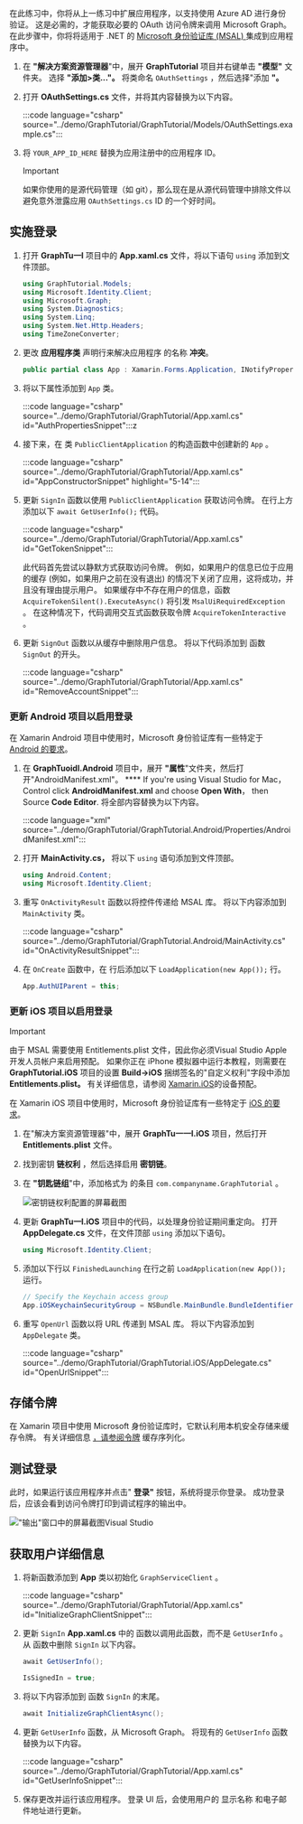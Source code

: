 <!-- markdownlint-disable MD002 MD041 -->

在此练习中，你将从上一练习中扩展应用程序，以支持使用 Azure AD 进行身份验证。 这是必需的，才能获取必要的 OAuth 访问令牌来调用 Microsoft Graph。 在此步骤中，你将将适用于 .NET 的 [Microsoft 身份验证库 (MSAL) ](https://github.com/AzureAD/microsoft-authentication-library-for-dotnet) 集成到应用程序中。

1. 在 **"解决方案资源管理器**"中，展开 **GraphTutorial** 项目并右键单击 **"模型"** 文件夹。 选择 **"添加>类..."。** 将类命名 `OAuthSettings` ，然后选择"添加 **"。**

1. 打开 **OAuthSettings.cs** 文件，并将其内容替换为以下内容。

    :::code language="csharp" source="../demo/GraphTutorial/GraphTutorial/Models/OAuthSettings.example.cs":::

1. 将 `YOUR_APP_ID_HERE` 替换为应用注册中的应用程序 ID。

    > [!IMPORTANT]
    > 如果你使用的是源代码管理（如 git），那么现在是从源代码管理中排除文件以避免意外泄露应用 `OAuthSettings.cs` ID 的一个好时间。

## <a name="implement-sign-in"></a>实施登录

1. 打开 **GraphTu一l** 项目中的 **App.xaml.cs** 文件，将以下语句 `using` 添加到文件顶部。

    ```csharp
    using GraphTutorial.Models;
    using Microsoft.Identity.Client;
    using Microsoft.Graph;
    using System.Diagnostics;
    using System.Linq;
    using System.Net.Http.Headers;
    using TimeZoneConverter;
    ```

1. 更改 **应用程序类** 声明行来解决应用程序 的名称 **冲突**。

    ```csharp
    public partial class App : Xamarin.Forms.Application, INotifyPropertyChanged
    ```

1. 将以下属性添加到 `App` 类。

    :::code language="csharp" source="../demo/GraphTutorial/GraphTutorial/App.xaml.cs" id="AuthPropertiesSnippet":::z

1. 接下来，在 类 `PublicClientApplication` 的构造函数中创建新的 `App` 。

    :::code language="csharp" source="../demo/GraphTutorial/GraphTutorial/App.xaml.cs" id="AppConstructorSnippet" highlight="5-14":::

1. 更新 `SignIn` 函数以使用 `PublicClientApplication` 获取访问令牌。 在行上方添加以下 `await GetUserInfo();` 代码。

    :::code language="csharp" source="../demo/GraphTutorial/GraphTutorial/App.xaml.cs" id="GetTokenSnippet":::

    此代码首先尝试以静默方式获取访问令牌。 例如，如果用户的信息已位于应用的缓存 (例如，如果用户之前在没有退出) 的情况下关闭了应用，这将成功，并且没有理由提示用户。 如果缓存中不存在用户的信息，函数 `AcquireTokenSilent().ExecuteAsync()` 将引发 `MsalUiRequiredException` 。 在这种情况下，代码调用交互式函数获取令牌 `AcquireTokenInteractive` 。

1. 更新 `SignOut` 函数以从缓存中删除用户信息。 将以下代码添加到 函数 `SignOut` 的开头。

    :::code language="csharp" source="../demo/GraphTutorial/GraphTutorial/App.xaml.cs" id="RemoveAccountSnippet":::

### <a name="update-android-project-to-enable-sign-in"></a>更新 Android 项目以启用登录

在 Xamarin Android 项目中使用时，Microsoft 身份验证库有一些特定于 [Android 的要求](/azure/active-directory/develop/msal-net-xamarin-android-considerations)。

1. 在 **GraphTuoidl.Android** 项目中，展开 **"属性**"文件夹，然后打开"AndroidManifest.xml"。 **** If you're using Visual Studio for Mac， Control click **AndroidManifest.xml** and choose **Open With**， then Source **Code Editor**. 将全部内容替换为以下内容。

    :::code language="xml" source="../demo/GraphTutorial/GraphTutorial.Android/Properties/AndroidManifest.xml":::

1. 打开 **MainActivity.cs，** 将以下 `using` 语句添加到文件顶部。

    ```csharp
    using Android.Content;
    using Microsoft.Identity.Client;
    ```

1. 重写 `OnActivityResult` 函数以将控件传递给 MSAL 库。 将以下内容添加到 `MainActivity` 类。

    :::code language="csharp" source="../demo/GraphTutorial/GraphTutorial.Android/MainActivity.cs" id="OnActivityResultSnippet":::

1. 在 `OnCreate` 函数中，在 行后添加以下 `LoadApplication(new App());` 行。

    ```csharp
    App.AuthUIParent = this;
    ```

### <a name="update-ios-project-to-enable-sign-in"></a>更新 iOS 项目以启用登录

> [!IMPORTANT]
> 由于 MSAL 需要使用 Entitlements.plist 文件，因此你必须Visual Studio Apple 开发人员帐户来启用预配。 如果你正在 iPhone 模拟器中运行本教程，则需要在 **GraphTutorial.iOS** 项目的设置 **Build->iOS** 捆绑签名的"自定义权利"字段中添加 **Entitlements.plist。**  有关详细信息，请参阅 [Xamarin.iOS](/xamarin/ios/get-started/installation/device-provisioning)的设备预配。

在 Xamarin iOS 项目中使用时，Microsoft 身份验证库有一些特定于 [iOS 的要求](/azure/active-directory/develop/msal-net-xamarin-ios-considerations)。

1. 在"解决方案资源管理器"中，展开 **GraphTu一一l.iOS** 项目，然后打开 **Entitlements.plist** 文件。

1. 找到密钥 **链权利** ，然后选择启用 **密钥链**。

1. 在 **"钥匙链组**"中，添加格式为 的条目 `com.companyname.GraphTutorial` 。

    ![密钥链权利配置的屏幕截图](./images/enable-keychain-access.png)

1. 更新 **GraphTu一l.iOS** 项目中的代码，以处理身份验证期间重定向。 打开 **AppDelegate.cs** 文件，在文件顶部 `using` 添加以下语句。

    ```csharp
    using Microsoft.Identity.Client;
    ```

1. 添加以下行以 `FinishedLaunching` 在行之前 `LoadApplication(new App());` 运行。

    ```csharp
    // Specify the Keychain access group
    App.iOSKeychainSecurityGroup = NSBundle.MainBundle.BundleIdentifier;
    ```

1. 重写 `OpenUrl` 函数以将 URL 传递到 MSAL 库。 将以下内容添加到 `AppDelegate` 类。

    :::code language="csharp" source="../demo/GraphTutorial/GraphTutorial.iOS/AppDelegate.cs" id="OpenUrlSnippet":::

## <a name="storing-the-tokens"></a>存储令牌

在 Xamarin 项目中使用 Microsoft 身份验证库时，它默认利用本机安全存储来缓存令牌。 有关详细信息 [，请参阅令牌](https://github.com/AzureAD/microsoft-authentication-library-for-dotnet/wiki/token-cache-serialization) 缓存序列化。

## <a name="test-sign-in"></a>测试登录

此时，如果运行该应用程序并点击" **登录"** 按钮，系统将提示你登录。 成功登录后，应该会看到访问令牌打印到调试程序的输出中。

!["输出"窗口中的屏幕截图Visual Studio](./images/debugger-access-token.png)

## <a name="get-user-details"></a>获取用户详细信息

1. 将新函数添加到 **App** 类以初始化 `GraphServiceClient` 。

    :::code language="csharp" source="../demo/GraphTutorial/GraphTutorial/App.xaml.cs" id="InitializeGraphClientSnippet":::

1. 更新 `SignIn` **App.xaml.cs** 中的 函数以调用此函数，而不是 `GetUserInfo` 。 从 函数中删除 `SignIn` 以下内容。

    ```csharp
    await GetUserInfo();

    IsSignedIn = true;
    ```

1. 将以下内容添加到 函数 `SignIn` 的末尾。

    ```csharp
    await InitializeGraphClientAsync();
    ```

1. 更新 `GetUserInfo` 函数，从 Microsoft Graph。 将现有的 `GetUserInfo` 函数替换为以下内容。

    :::code language="csharp" source="../demo/GraphTutorial/GraphTutorial/App.xaml.cs" id="GetUserInfoSnippet":::

1. 保存更改并运行该应用程序。 登录 UI 后，会使用用户的 显示名称 和电子邮件地址进行更新。
